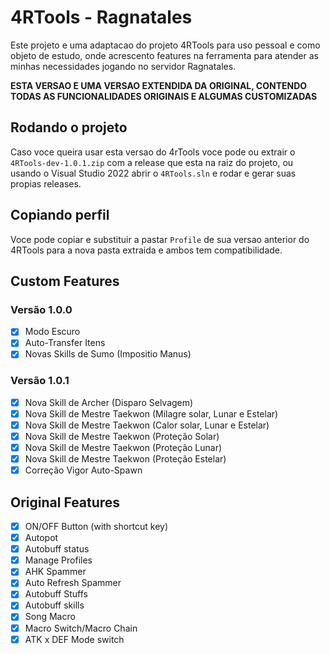 # 4RTools - Ragnatales

Este projeto e uma adaptacao do projeto 4RTools para uso pessoal e como objeto de estudo, onde acrescento features na ferramenta para atender as minhas necessidades jogando no servidor Ragnatales.

**ESTA VERSAO E UMA VERSAO EXTENDIDA DA ORIGINAL, CONTENDO TODAS AS FUNCIONALIDADES ORIGINAIS E ALGUMAS CUSTOMIZADAS**

## Rodando o projeto

Caso voce queira usar esta versao do 4rTools voce pode ou extrair o `4RTools-dev-1.0.1.zip` com a release que esta na raiz do projeto, ou usando o Visual Studio 2022 abrir o `4RTools.sln` e rodar e gerar suas propias releases.

## Copiando perfil

Voce pode copiar e substituir a pastar `Profile` de sua versao anterior do 4RTools para a nova pasta extraida e ambos tem compatibilidade.

## Custom Features
### Versão 1.0.0
- [x] Modo Escuro
- [x] Auto-Transfer Itens
- [x] Novas Skills de Sumo (Impositio Manus)

### Versão 1.0.1
- [x] Nova Skill de Archer (Disparo Selvagem)
- [x] Nova Skill de Mestre Taekwon (Milagre solar, Lunar e Estelar)
- [x] Nova Skill de Mestre Taekwon (Calor solar, Lunar e Estelar)
- [x] Nova Skill de Mestre Taekwon (Proteção Solar)
- [x] Nova Skill de Mestre Taekwon (Proteção Lunar)
- [x] Nova Skill de Mestre Taekwon (Proteção Estelar)
- [x] Correção Vigor Auto-Spawn

## Original Features
- [x] ON/OFF Button (with shortcut key)
- [x] Autopot
- [x] Autobuff status
- [x] Manage Profiles
- [x] AHK Spammer
- [x] Auto Refresh Spammer
- [x] Autobuff Stuffs
- [x] Autobuff skills
- [x] Song Macro
- [x] Macro Switch/Macro Chain
- [x] ATK x DEF Mode switch
